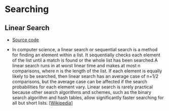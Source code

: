 # Searching

## Linear Search

- [Source code](./linear_search.cpp)

- In computer science, a linear search or sequential search is a method for finding an element within a list. It sequentially checks each element of the list until a match is found or the whole list has been searched.A linear search runs in at worst linear time and makes at most n comparisons, where n is the length of the list. If each element is equally likely to be searched, then linear search has an average case of n+1/2 comparisons, but the average case can be affected if the search probabilities for each element vary. Linear search is rarely practical because other search algorithms and schemes, such as the binary search algorithm and hash tables, allow significantly faster searching for all but short lists. [[Wikipedia](https://en.wikipedia.org/wiki/Bubble_sort)]


